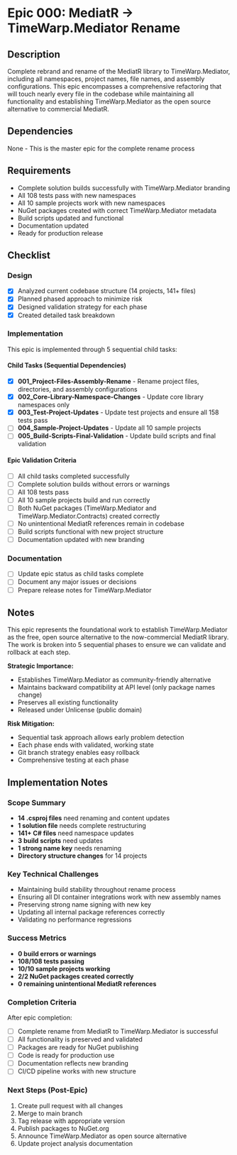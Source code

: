 # Epic 000: MediatR → TimeWarp.Mediator Rename

## Description
Complete rebrand and rename of the MediatR library to TimeWarp.Mediator, including all namespaces, project names, file names, and assembly configurations. This epic encompasses a comprehensive refactoring that will touch nearly every file in the codebase while maintaining all functionality and establishing TimeWarp.Mediator as the open source alternative to commercial MediatR.

## Dependencies
None - This is the master epic for the complete rename process

## Requirements
- Complete solution builds successfully with TimeWarp.Mediator branding
- All 108 tests pass with new namespaces
- All 10 sample projects work with new namespaces
- NuGet packages created with correct TimeWarp.Mediator metadata
- Build scripts updated and functional
- Documentation updated
- Ready for production release

## Checklist

### Design
- [x] Analyzed current codebase structure (14 projects, 141+ files)
- [x] Planned phased approach to minimize risk
- [x] Designed validation strategy for each phase
- [x] Created detailed task breakdown

### Implementation
This epic is implemented through 5 sequential child tasks:

#### Child Tasks (Sequential Dependencies)
- [x] **001_Project-Files-Assembly-Rename** - Rename project files, directories, and assembly configurations
- [x] **002_Core-Library-Namespace-Changes** - Update core library namespaces only  
- [x] **003_Test-Project-Updates** - Update test projects and ensure all 158 tests pass
- [ ] **004_Sample-Project-Updates** - Update all 10 sample projects
- [ ] **005_Build-Scripts-Final-Validation** - Update build scripts and final validation

#### Epic Validation Criteria
- [ ] All child tasks completed successfully
- [ ] Complete solution builds without errors or warnings
- [ ] All 108 tests pass
- [ ] All 10 sample projects build and run correctly
- [ ] Both NuGet packages (TimeWarp.Mediator and TimeWarp.Mediator.Contracts) created correctly
- [ ] No unintentional MediatR references remain in codebase
- [ ] Build scripts functional with new project structure
- [ ] Documentation updated with new branding

### Documentation
- [ ] Update epic status as child tasks complete
- [ ] Document any major issues or decisions
- [ ] Prepare release notes for TimeWarp.Mediator

## Notes
This epic represents the foundational work to establish TimeWarp.Mediator as the free, open source alternative to the now-commercial MediatR library. The work is broken into 5 sequential phases to ensure we can validate and rollback at each step.

**Strategic Importance:**
- Establishes TimeWarp.Mediator as community-friendly alternative
- Maintains backward compatibility at API level (only package names change)
- Preserves all existing functionality
- Released under Unlicense (public domain)

**Risk Mitigation:**
- Sequential task approach allows early problem detection
- Each phase ends with validated, working state
- Git branch strategy enables easy rollback
- Comprehensive testing at each phase

## Implementation Notes

### Scope Summary
- **14 .csproj files** need renaming and content updates
- **1 solution file** needs complete restructuring  
- **141+ C# files** need namespace updates
- **3 build scripts** need updates
- **1 strong name key** needs renaming
- **Directory structure changes** for 14 projects

### Key Technical Challenges
- Maintaining build stability throughout rename process
- Ensuring all DI container integrations work with new assembly names
- Preserving strong name signing with new key
- Updating all internal package references correctly
- Validating no performance regressions

### Success Metrics
- **0 build errors or warnings**
- **108/108 tests passing**
- **10/10 sample projects working**
- **2/2 NuGet packages created correctly**
- **0 remaining unintentional MediatR references**

### Completion Criteria
After epic completion:
- [ ] Complete rename from MediatR to TimeWarp.Mediator is successful
- [ ] All functionality is preserved and validated
- [ ] Packages are ready for NuGet publishing
- [ ] Code is ready for production use
- [ ] Documentation reflects new branding
- [ ] CI/CD pipeline works with new structure

### Next Steps (Post-Epic)
1. Create pull request with all changes
2. Merge to main branch
3. Tag release with appropriate version
4. Publish packages to NuGet.org
5. Announce TimeWarp.Mediator as open source alternative
6. Update project analysis documentation